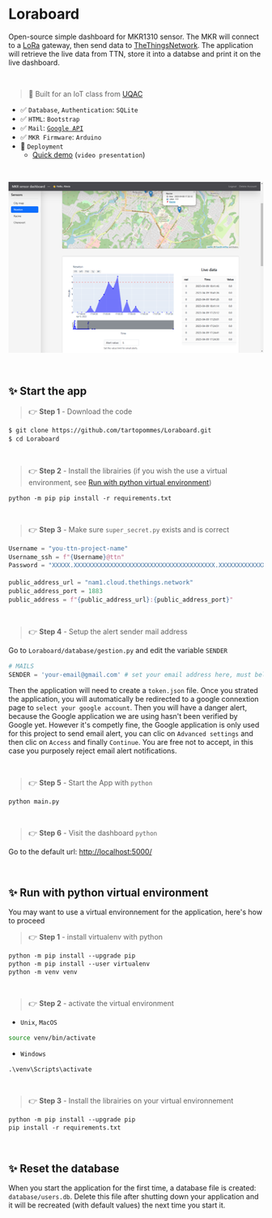 # Loraboard
Open-source simple dashboard for MKR1310 sensor. The MKR will connect to a [LoRa](https://www.thethingsnetwork.org/docs/lorawan/what-is-lorawan/) gateway, then send data to [TheThingsNetwork](https://www.thethingsnetwork.org/). The application will retrieve the live data from TTN, store it into a databse and print it on the live dashboard.

<br />

> 🤖 Built for an IoT class from [UQAC](https://www.uqac.ca/)

- ✅ `Database`, `Authentication`: `SQLite`
- ✅ `HTML`: `Bootstrap`
- ✅ `Mail`: [`Google API`](https://developers.google.com/identity/protocols/oauth2/scopes?hl=fr#gmail)
- ✅ `MKR Firmware`: `Arduino`
- 🚀 `Deployment` 
  - [Quick demo](https://youtu.be/NCrBlrFuqPs) (`video presentation`)

<br />

![Illustration](ressources/demo2.png)

<br />

## ✨ Start the app

> 👉 **Step 1** - Download the code 
```bash
$ git clone https://github.com/tartopommes/Loraboard.git
$ cd Loraboard
```
<br />

> 👉 **Step 2** - Install the librairies (if you wish the use a virtual environment, see [Run with python virtual environment](#✨-run-with-python-virtual-environment))
```pwsh
python -m pip pip install -r requirements.txt
```
<br />

> 👉 **Step 3** - Make sure `super_secret.py` exists and is correct
```py
Username = "you-ttn-project-name"
Username_ssh = f"{Username}@ttn"
Password = "XXXXX.XXXXXXXXXXXXXXXXXXXXXXXXXXXXXXXXXXXXXXX.XXXXXXXXXXXXXXXXXXXXXXXXXXXXXXXXXXXXXXXXXXXXXXXXXXXX" # 99 characters in full maj

public_address_url = "nam1.cloud.thethings.network"
public_address_port = 1883
public_address = f"{public_address_url}:{public_address_port}"
```
<br />

> 👉 **Step 4** - Setup the alert sender mail address 

Go to `Loraboard/database/gestion.py` and edit the variable `SENDER`
```py
# MAILS
SENDER = 'your-email@gmail.com' # set your email address here, must belong to gmail.com
```

Then the application will need to create a `token.json` file. Once you strated the application, you will automatically be redirected to a google connextion page to `select your google account`. Then you will have a danger alert, because the Google application we are using hasn't been verified by Google yet. However it's competly fine, the Google application is only used for this project to send email alert, you can clic on `Advanced settings` and then clic on `Access` and finally `Continue`. You are free not to accept, in this case you purposely reject email alert notifications.

<br />

> 👉 **Step 5** - Start the App with `python`
```pwsh
python main.py
```
<br />

> 👉 **Step 6** - Visit the dashboard `python`

Go to the default url: [http://localhost:5000/](http://localhost:5000/)

<br />

## ✨ Run with python virtual environment 
You may want to use a virtual environnement for the application, here's how to proceed

> 👉 **Step 1** - install virtualenv with python 

```pwsh
python -m pip install --upgrade pip
python -m pip install --user virtualenv
python -m venv venv
```

<br />

> 👉 **Step 2** - activate the virtual environment 
- `Unix`, `MacOS`
```bash
source venv/bin/activate
```

- `Windows`
```pwsh
.\venv\Scripts\activate
```

<br />

> 👉 **Step 3** - Install the librairies on your virtual environnement 

```pwsh
python -m pip install --upgrade pip
pip install -r requirements.txt
```

<br />

## ✨ Reset the database
When you start the application for the first time, a database file is created: `database/users.db`. Delete this file after shutting down your application and it will be recreated (with default values) the next time you start it.